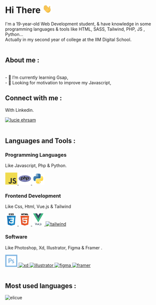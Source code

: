 
<h1 >Hi There <img src="hi.gif" width="30px"></h1>


I'm a 19-year-old Web Development student, & have knowledge in some programming languages & tools like HTML, SASS, Tailwind, PHP, JS , Python...
<br>
        Actually in my second year of college at the IIM Digital School.        
<br>
<h2 align="left">About me :</h2>   
<br>
- 🌱 I’m currently learning Gsap,
<br>
- 🤔 Looking for motivation to improve my Javascript,
<br>       
<h2 align="left">Connect with me :</h2>  
<p>With Linkedin.</p>
<div>
        <a href="https://www.linkedin.com/in/lucie-ehrsam-4a6348222/" target="blank"><img align="center" src="https://raw.githubusercontent.com/rahuldkjain/github-profile-readme-generator/master/src/images/icons/Social/linked-in-alt.svg" alt="lucie ehrsam" height="30" width="40" /></a>
        
</div>    
<br>
<h2 align="left">Languages and Tools : </h2>
<h3>Programming Languages </h3>
<p>Like Javascript, Php & Python.</p>
<div align="left" class="web">
        <a href="https://developer.mozilla.org/en-US/docs/Web/JavaScript" target="_blank" rel="noreferrer"> <img src="https://raw.githubusercontent.com/devicons/devicon/master/icons/javascript/javascript-original.svg" alt="javascript" width="40" height="40"/> </a> 
        <a href="https://www.php.net" target="_blank" rel="noreferrer"> <img src="https://raw.githubusercontent.com/devicons/devicon/master/icons/php/php-original.svg" alt="php" width="40" height="40"/> </a> 
        <a href="https://www.python.org" target="_blank" rel="noreferrer"> <img src="https://raw.githubusercontent.com/devicons/devicon/master/icons/python/python-original.svg" alt="python" width="40" height="40"/> </a> 
    </div>
    <h3>Frontend Development</h3>    
<p>Like Css, Html, Vue.js & Tailwind</p>
    <div align="left" class="web">
        <a href="https://www.w3schools.com/css/" target="_blank" rel="noreferrer"> <img src="https://raw.githubusercontent.com/devicons/devicon/master/icons/css3/css3-original-wordmark.svg" alt="css3" width="40" height="40"/> </a> 
        <a href="https://www.w3.org/html/" target="_blank" rel="noreferrer"> <img src="https://raw.githubusercontent.com/devicons/devicon/master/icons/html5/html5-original-wordmark.svg" alt="html5" width="40" height="40"/> </a> 
        <a href="https://vuejs.org/" target="_blank" rel="noreferrer"> <img src="https://raw.githubusercontent.com/devicons/devicon/master/icons/vuejs/vuejs-original-wordmark.svg" alt="vuejs" width="40" height="40"/> </a>
        <a href="https://tailwindcss.com/" target="_blank" rel="noreferrer"> <img src="https://www.vectorlogo.zone/logos/tailwindcss/tailwindcss-icon.svg" alt="tailwind" width="40" height="40"/> </a>
    </div>
    <h3>Software</h3>    
<p>Like Photoshop, Xd, Illustrator, Figma & Framer .</p>
    <div class="crea">           
        <a href="https://www.photoshop.com/en" target="_blank" rel="noreferrer"> <img src="https://raw.githubusercontent.com/devicons/devicon/master/icons/photoshop/photoshop-line.svg" alt="photoshop" width="40" height="40"/> </a> 
        <a href="https://www.adobe.com/products/xd.html" target="_blank" rel="noreferrer"> <img src="https://cdn.worldvectorlogo.com/logos/adobe-xd.svg" alt="xd" width="40" height="40"/> </a>
        <a href="https://www.adobe.com/in/products/illustrator.html" target="_blank" rel="noreferrer"> <img src="https://www.vectorlogo.zone/logos/adobe_illustrator/adobe_illustrator-icon.svg" alt="illustrator" width="40" height="40"/> </a> 
        <a href="https://www.figma.com/" target="_blank" rel="noreferrer"> <img src="https://www.vectorlogo.zone/logos/figma/figma-icon.svg" alt="figma" width="40" height="40"/> </a> 
        <a href="https://www.framer.com/" target="_blank" rel="noreferrer"> <img src="https://www.vectorlogo.zone/logos/framer/framer-icon.svg" alt="framer" width="40" height="40"/> </a>
    </div>   
<br>

<h2 align="left">Most used languages : </h2>
<p><img align="left" src="https://github-readme-stats.vercel.app/api/top-langs?username=elicue&show_icons=true&locale=en&layout=compact" alt="elicue" /></p>

<!--
**Elicue/Elicue** is a ✨ _special_ ✨ repository because its `README.md` (this file) appears on your GitHub profile.

Here are some ideas to get you started:

- 🔭 I’m currently working on ...
- 🌱 I’m currently learning ...
- 👯 I’m looking to collaborate on ...
- 🤔 I’m looking for help with ...
- 💬 Ask me about ...
- 📫 How to reach me: ...
- 😄 Pronouns: ...
- ⚡ Fun fact: ...
-->
